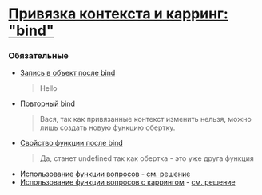 # [Привязка контекста и карринг: "bind"](https://learn.javascript.ru/bind)

### Обязательные
 

* [Запись в объект после bind](https://learn.javascript.ru/task/write-to-object-after-bind)
  > Hello
* [Повторный bind](https://learn.javascript.ru/task/second-bind)
  > Вася, так как привязанные контекст изменить нельзя, можно лишь создать новую функцию обертку.
* [Свойство функции после bind](https://learn.javascript.ru/task/function-property-after-bind)
  > Да, станет undefined так как обертка - это уже друга функция
* [Использование функции вопросов](https://learn.javascript.ru/task/question-use-bind) - [см. решение](https://plnkr.co/edit/AcVuK0lMwFJmBuxNMuaz?p=preview)
* [Использование функции вопросов с каррингом](https://learn.javascript.ru/task/ask-currying) - [см. решение](https://plnkr.co/edit/MpP3wGCSZspgbHEObSyL?p=preview)